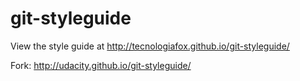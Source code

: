git-styleguide
==============================

View the style guide at http://tecnologiafox.github.io/git-styleguide/

Fork: http://udacity.github.io/git-styleguide/

